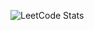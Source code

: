 ![LeetCode Stats](https://leetcode.card.workers.dev/dvarshanidze?theme=dark&font=baloo&extension=null)
